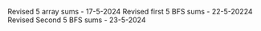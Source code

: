 Revised 5 array sums - 17-5-2024
Revised first 5 BFS sums - 22-5-20224
Revised Second 5 BFS sums - 23-5-2024

